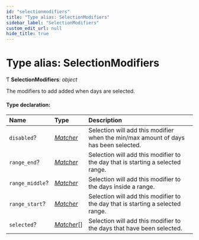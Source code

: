 ```yaml
---
id: "selectionmodifiers"
title: "Type alias: SelectionModifiers"
sidebar_label: "SelectionModifiers"
custom_edit_url: null
hide_title: true
---
```


# Type alias: SelectionModifiers

Ƭ **SelectionModifiers**: *object*

The modifiers to add added when days are selected.

#### Type declaration:

Name | Type | Description |
:------ | :------ | :------ |
`disabled`? | [*Matcher*](matcher.md) | Selection will add this modifier when the min/max amount of days has been selected.   |
`range_end`? | [*Matcher*](matcher.md) | Selection will add this modifier to the day that is starting a selected range.   |
`range_middle`? | [*Matcher*](matcher.md) | Selection will add this modifier to the days inside a range.   |
`range_start`? | [*Matcher*](matcher.md) | Selection will add this modifier to the day that is starting a selected range.   |
`selected`? | [*Matcher*](matcher.md)[] | Selection will add this modifier to the days that have been selected.   |
